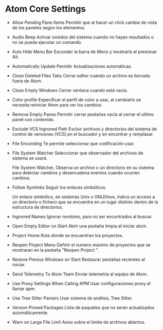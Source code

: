 #  Atom Core Settings

- Allow Pending Pane Items
  Permitir que al hacer un click cambie de vista de los paneles según los elementos.

- Audio Beep
  Activar sonidos del sistema cuando no hayan resultados o no se pueda ejecutar un comando.

- Auto Hide Menu Bar
  Esconder la barra de Menú y mostrarla al presionar Alt.

- Automatically Update
  Permitir Actualizaciones automáticas.

- Close Deleted Files Tabs
  Cerrar editor cuando un archivo es borrado fuera de Atom.

- Close Empty Windows
  Cerrar ventana cuando está vacía.

- Color profile
  Especificar el perfil de color a usar, al cambiarlo se necesita reiniciar Atom para ver los cambios.

- Remove Empty Panes
  Permitir cerrar pestañas vacía al cerrar el ultimo panel con contenido.

- Exclude VCS Ingnored Path
  Excluir archivos y directorios del sistema de control de versiones (VCS),en el buscador y en encontrar y remplazar.

- File Enconding
  Te permite seleccionar que codificación usar.

- File System Watcher
  Seleccionar que observador del archivos de sistema se usará.

  File System Watcher, Observa un archivo o un directorio en su sistema para detectar cambios y desencadena eventos cuando ocurren cambios.

- Follow Symlinks
  Seguir los enlaces simbólicos.

  Un enlace simbólico, en sistemas Unix o GNU/linux, indica un acceso a un directorio o fichero que se encuentra en un lugar distinto dentro de la estructura de directorios.

- Ingnored Names
  Ignorar nombres, para no ser encontrados al buscar.

- Open Empty Editor on Start
  Abrir una pestaña limpia al iniciar atom.

- Project Home
  Ruta donde se encuentran los proyectos.

- Reopen Project Menu
  Definir el numero máximo de proyectos que se mostraran en la pestaña "Reopen Project ".

- Restore Previus Windows on Start
  Restaurar pestañas recientes al iniciar.

- Send Telemetry To Atom Team
  Enviar telemetría al equipo de  Atom.

- Use Proxy Settings When Calling APM
  Usar configuraciones proxy al llamar apm.

- Use Tree Sitter Parsers
  Usar sistema de análisis, Tree Sitter.

- Version Pinned Packages
  Lista de paquetes que no serán actualizados automáticamente.

- Warn on Large File Limit
  Aviso sobre el limite de archivos abiertos.
